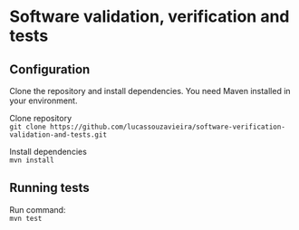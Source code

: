 # Software validation, verification and tests
## Configuration
Clone the repository and install dependencies. 
You need Maven installed in your environment.

Clone repository  
`git clone https://github.com/lucassouzavieira/software-verification-validation-and-tests.git`

Install dependencies  
`mvn install`

## Running tests

Run command:  
`mvn test`